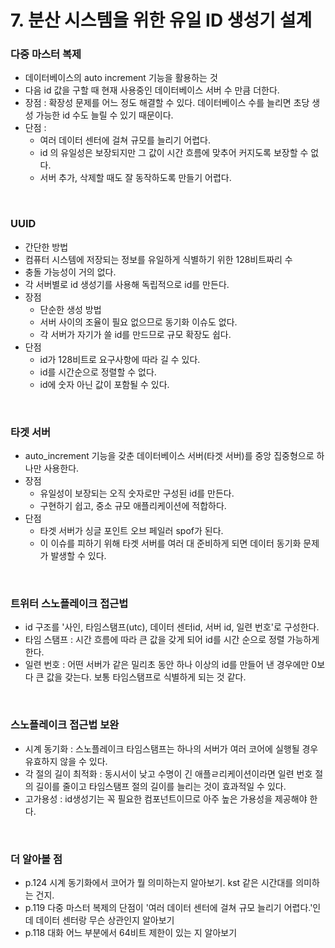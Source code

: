 # 7. 분산 시스템을 위한 유일 ID 생성기 설계

### 다중 마스터 복제
- 데이터베이스의 auto increment 기능을 활용하는 것
- 다음 id 값을 구할 때 현재 사용중인 데이터베이스 서버 수 만큼 더한다.
- 장점 : 확장성 문제를 어느 정도 해결할 수 있다. 데이터베이스 수를 늘리면 초당 생성 가능한 id 수도 늘릴 수 있기 때문이다. 
- 단점 : 
  - 여러 데이터 센터에 걸쳐 규모를 늘리기 어렵다. 
  - id 의 유일성은 보장되지만 그 값이 시간 흐름에 맞추어 커지도록 보장할 수 없다. 
  - 서버 추가, 삭제할 때도 잘 동작하도록 만들기 어렵다.
<br/>

### UUID
- 간단한 방법
- 컴퓨터 시스템에 저장되는 정보를 유일하게 식별하기 위한 128비트짜리 수
- 충돌 가능성이 거의 없다. 
- 각 서버별로 id 생성기를 사용해 독립적으로 id를 만든다.
- 장점
  - 단순한 생성 방법 
  - 서버 사이의 조율이 필요 없으므로 동기화 이슈도 없다. 
  - 각 서버가 자기가 쓸 id를 만드므로 규모 확장도 쉽다.
- 단점
  - id가 128비트로 요구사항에 따라 길 수 있다.
  - id를 시간순으로 정렬할 수 없다.
  - id에 숫자 아닌 값이 포함될 수 있다. 
<br/>


### 타겟 서버
- auto_increment 기능을 갖춘 데이터베이스 서버(타겟 서버)를 중앙 집중형으로 하나만 사용한다.
- 장점 
  - 유일성이 보장되는 오직 숫자로만 구성된 id를 만든다.
  - 구현하기 쉽고, 중소 규모 애플리케이션에 적합하다.
- 단점
  - 타겟 서버가 싱글 포인트 오브 페일러 spof가 된다. 
  - 이 이슈를 피하기 위해 타겟 서버를 여러 대 준비하게 되면 데이터 동기화 문제가 발생할 수 있다.
<br/>


### 트위터 스노플레이크 접근법
- id 구조를 '사인, 타임스탬프(utc), 데이터 센터id, 서버 id, 일련 번호'로 구성한다.
- 타임 스탬프 : 시간 흐름에 따라 큰 값을 갖게 되어 id를 시간 순으로 정렬 가능하게 한다.
- 일련 번호 : 어떤 서버가 같은 밀리초 동안 하나 이상의 id를 만들어 낸 경우에만 0보다 큰 값을 갖는다. 보통 타임스탬프로 식별하게 되는 것 같다.
<br/>


### 스노플레이크 접근법 보완
- 시계 동기화 : 스노플레이크 타임스탬프는 하나의 서버가 여러 코어에 실행될 경우 유효하지 않을 수 있다.
- 각 절의 길이 최적화 : 동시서이 낮고 수명이 긴 애플ㄹ리케이션이라면 일련 번호 절의 길이를 줄이고 타임스탬프 절의 길이를 늘리는 것이 효과적일 수 있다.
- 고가용성 : id생성기는 꼭 필요한 컴포넌트이므로 아주 높은 가용성을 제공해야 한다.
<br/>


### 더 알아볼 점
- p.124 시계 동기화에서 코어가 뭘 의미하는지 알아보기. kst 같은 시간대를 의미하는 건지.
- p.119 다중 마스터 복제의 단점이 '여러 데이터 센터에 걸쳐 규모 늘리기 어렵다.'인데 데이터 센터랑 무슨 상관인지 알아보기
- p.118 대화 어느 부분에서 64비트 제한이 있는 지 알아보기
<br/>
